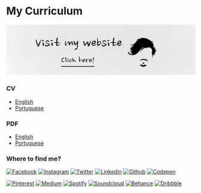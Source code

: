 # My Curriculum #

[![Banner](assets/banner.jpg)](https://www.deppbrazil.com)

### CV ###
* [English](https://github.com/deppbrazil/cv/blob/master/en.md)
* [Portuguese](https://github.com/deppbrazil/cv/blob/master/pt-br.md)

### PDF ###
* [English](https://github.com/deppbrazil/cv/blob/master/dist/cv-en.pdf)
* [Portuguese](https://github.com/deppbrazil/cv/blob/master/dist/cv-pt-br.pdf)

### Where to find me? ###
[![Facebook](https://icongr.am/jam/facebook.svg)](https://web.facebook.com/eusoumircarvalho)
[![Instagram](https://icongr.am/jam/instagram.svg)](https://www.instagram.com/deppbrazil/)
[![Twitter](https://icongr.am/jam/twitter.svg)](https://twitter.com/deppbrazil)
[![Linkedin](https://icongr.am/jam/linkedin.svg)](https://www.linkedin.com/in/deppbrazil/detail/recent-activity/)
[![Github](https://icongr.am/jam/github.svg)](https://github.com/deppbrazil)
[![Codepen](https://icongr.am/jam/codepen.svg)](https://codepen.io/deppbrazil/)

[![Pinterest](https://icongr.am/fontawesome/pinterest.svg)](https://br.pinterest.com/deppbrazil/)
[![Medium](https://icongr.am/jam/medium.svg)](https://medium.com/@deppbrazil)
[![Spotify](https://icongr.am/jam/spotify.svg)](spotify:user:223a56evgrwf73mdbejoead7y)
[![Soundcloud](https://icongr.am/entypo/soundcloud.svg)](https://soundcloud.com/deppbrazil/sets)
[![Behance](https://icongr.am/jam/behance.svg)](https://www.behance.net/deppbrazil)
[![Dribbble](https://icongr.am/entypo/dribbble.svg)](https://dribbble.com/deppbrazil)